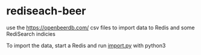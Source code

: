 # rediseach-beer

use the https://openbeerdb.com/ csv files to import data to Redis and some RediSearch indicies

To import the data, start a Redis and run [import.py](../master/import.py) with python3
